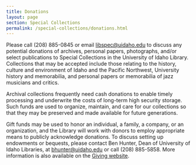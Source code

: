 ```yaml
---
title: Donations
layout: page
section: Special Collections
permalink: /special-collections/donations.html
---
```


Please call (208) 885-0845 or email <libspec@uidaho.edu> to discuss any potential donations of archives, personal papers, photographs, and/or select publications to Special Collections in the University of Idaho Library. Collections that may be accepted include those relating to the history, culture and environment of Idaho and the Pacific Northwest, University history and memorabilia, and personal papers or memorabilia of jazz musicians and critics.

Archival collections frequently need cash donations to enable timely processing and underwrite the costs of long-term high security storage. Such funds are used to organize, maintain, and care for our collections so that they may be preserved and made available for future generations.

Gift funds may be used to honor an individual, a family, a company, or an organization, and the Library will work with donors to employ appropriate means to publicly acknowledge donations. To discuss setting up endowments or bequests, please contact Ben Hunter, Dean of University of Idaho Libraries, at <bhunter@uidaho.edu> or call (208) 885-5858. More information is also available on the [Giving website](https://www.lib.uidaho.edu/giving/).
